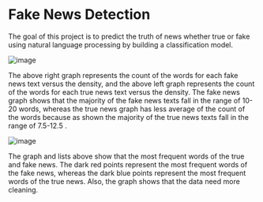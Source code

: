 # Fake News Detection

The goal of this project is to predict the truth of news whether true or fake using natural language processing by building a classification model.


![image](https://user-images.githubusercontent.com/87885486/142073413-dea29007-eae3-41ab-a9ae-56b9aa8e7dfd.png)

The above right graph represents the count of the words for each fake news text versus the density, and the above left graph represents the count of the words for each true news text versus the density.
The fake news graph shows that the majority of the fake news texts fall in the range of 10-20 words, whereas the true news graph has less average of the count of the words because as shown the majority
of the true news texts fall in the range of 7.5-12.5 .


![image](https://user-images.githubusercontent.com/87885486/142073607-cbde6809-09cc-467e-a52e-246ca0d4e503.png)

The graph and lists above show that the most frequent words of the true and fake news. The dark red points represent the most frequent words of the fake news, whereas the
dark blue points represent the most frequent words of the true news. Also, the graph shows that the data need more cleaning.
